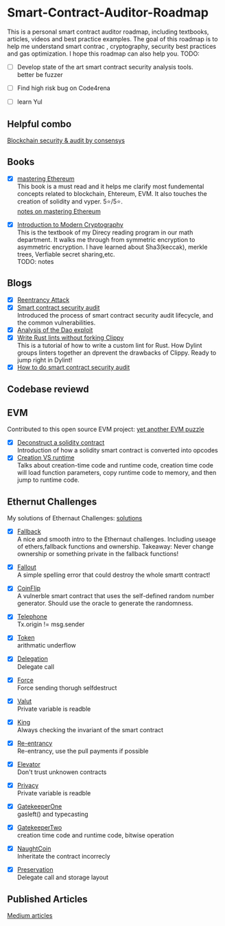 # Smart-Contract-Auditor-Roadmap
This is a personal smart contract auditor roadmap, including textbooks, articles, videos and best practice examples. The goal of this roadmap is to help me understand smart contrac , cryptography, security best practices and gas optimization. I hope this roadmap can also help you.
TODO:<br>
- [ ] Develop state of the art smart contract security analysis tools.<br> better be fuzzer 
- [ ] Find high risk bug on Code4rena
- [ ] learn Yul


## Helpful combo 
[Blockchain security & audit by consensys](https://consensys.net/diligence/)
## Books
- [x] [mastering Ethereum](https://github.com/ethereumbook/ethereumbook)
<br>This book is a must read and it helps me clarify most fundemental concepts related to blockchain, Ehtereum, EVM. It also touches the creation of solidity and vyper. 5:star:/5:star:. <br>
[notes on mastering Ethereum](https://adhesive-cowl-245.notion.site/Mastering-Ethereum-Building-Smart-Contracts-and-Dapps-373249b998a94b71bb6c8dd87a255a6c)

- [x] [Introduction to Modern Cryptography](http://staff.ustc.edu.cn/~mfy/moderncrypto/reading%20materials/Introduction_to_Modern_Cryptography.pdf) <br> This is the textbook of my Direcy reading program in our math department. It walks me through from symmetric encryption to asymmetric encryption. I have learned about Sha3(keccak), merkle trees, Verfiable secret sharing,etc. <br> TODO: notes
## Blogs
- [x] [Reentrancy Attack](https://gus-tavo-guim.medium.com/reentrancy-attack-on-smart-contracts-how-to-identify-the-exploitable-and-an-example-of-an-attack-4470a2d8dfe4)
- [x] [Smart contract security audit](https://www.blockchain-council.org/blog/smart-contract-security-audit) <br> Introduced the process of smart contract security audit lifecycle, and the common vulnerabilities. <br>
- [x] [Analysis of the Dao exploit](https://hackingdistributed.com/2016/06/18/analysis-of-the-dao-exploit/)
- [x] [Write Rust lints without forking Clippy](https://www.trailofbits.com/post/write-rust-lints-without-forking-clippy) <br> This is a tutorial of how to write a custom lint for Rust. How Dylint groups linters together an dprevent the drawbacks of Clippy. Ready to jump right in Dylint! <br>
- [x] [How to do smart contract security audit](https://blaize.tech/article-type/how-to-conduct-a-smart-contract-security-audit-of-your-project-and-why-this-is-important/)

## Codebase reviewd


## EVM
Contributed to this open source EVM project: [yet another EVM puzzle](https://github.com/mattaereal/yet-another-evm-puzzle/tree/main/puzzles)
- [x] [Deconstruct a solidity contract](https://blog.openzeppelin.com/deconstructing-a-solidity-contract-part-i-introduction-832efd2d7737/)<br>Introduction of how a solidity smart contract is converted into opcodes
- [x] [Creation VS runtime](https://blog.openzeppelin.com/deconstructing-a-solidity-contract-part-ii-creation-vs-runtime-6b9d60ecb44c/)<br> Talks about creation-time code and runtime code, creation time code will load function parameters, copy runtime code to memory, and then jump to runtime code.
## Ethernut Challenges 
My solutions of Ethernaut Challenges: [solutions](https://github.com/EnbangWu/CTF-solutions/tree/main/Ethernaut)
- [x] [Fallback](https://ethernaut.openzeppelin.com/level/0x9CB391dbcD447E645D6Cb55dE6ca23164130D008) <br> A nice and smooth intro to the Ethernaut challenges. Including useage of ethers,fallback functions and ownership. Takeaway: Never change ownership or something private in the fallback functions!
- [x] [Fallout](https://ethernaut.openzeppelin.com/level/0x5732B2F88cbd19B6f01E3a96e9f0D90B917281E5) <br>A simple spelling error that could destroy the whole smartt contract! 
- [x] [CoinFlip](https://ethernaut.openzeppelin.com/level/0x4dF32584890A0026e56f7535d0f2C6486753624f)<br> A vulnerble smart contract that uses the self-defined random number generator. Should use the oracle to generate the randomness.
- [x] [Telephone](https://ethernaut.openzeppelin.com/level/0x1ca9f1c518ec5681C2B7F97c7385C0164c3A22Fe)<br> Tx.origin != msg.sender
- [x] [Token](https://ethernaut.openzeppelin.com/level/0x1ca9f1c518ec5681C2B7F97c7385C0164c3A22Fe)<br> arithmatic underflow
- [x] [Delegation](https://ethernaut.openzeppelin.com/level/0x1ca9f1c518ec5681C2B7F97c7385C0164c3A22Fe)<br> Delegate call
- [x] [Force](https://ethernaut.openzeppelin.com/level/0x1ca9f1c518ec5681C2B7F97c7385C0164c3A22Fe)<br> Force sending thorugh selfdestruct
- [x] [Valut](https://ethernaut.openzeppelin.com/level/0x3A78EE8462BD2e31133de2B8f1f9CBD973D6eDd6)<br> Private variable is readble
- [x] [King](https://ethernaut.openzeppelin.com/level/0x725595BA16E76ED1F6cC1e1b65A88365cC494824)<br> Always checking the invariant of the smart contract
- [x] [Re-entrancy](https://ethernaut.openzeppelin.com/level/0x1ca9f1c518ec5681C2B7F97c7385C0164c3A22Fe)<br> Re-entrancy, use the pull payments if possible
- [x] [Elevator](https://ethernaut.openzeppelin.com/level/0x4A151908Da311601D967a6fB9f8cFa5A3E88a251)<br> Don't trust unknowen contracts
- [x] [Privacy](https://ethernaut.openzeppelin.com/level/0xcAac6e4994c2e21C5370528221c226D1076CfDAB)<br> Private variable is readble
- [x] [GatekeeperOne](https://ethernaut.openzeppelin.com/level/0x2a2497aE349bCA901Fea458370Bd7dDa594D1D69)<br> gasleft() and typecasting
- [x] [GatekeeperTwo](https://ethernaut.openzeppelin.com/level/0xf59112032D54862E199626F55cFad4F8a3b0Fce9)<br> creation time code and runtime code, bitwise operation
- [x] [NaughtCoin](https://ethernaut.openzeppelin.com/level/0x36E92B2751F260D6a4749d7CA58247E7f8198284)<br>Inheritate the contract incorrecly
- [x] [Preservation](https://ethernaut.openzeppelin.com/level/0x2754fA769d47ACdF1f6cDAa4B0A8Ca4eEba651eC)<br> Delegate call and storage layout
  

## Published Articles
[Medium articles ](https://medium.com/@0xNorman)